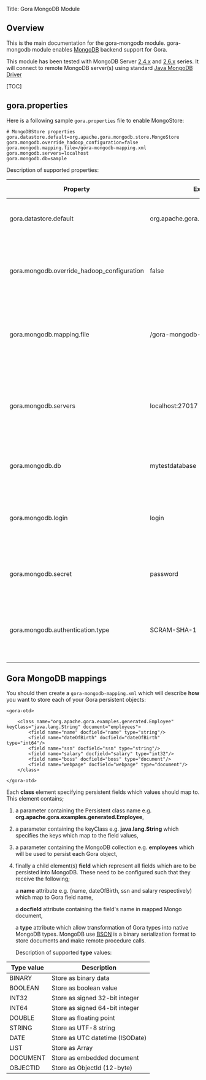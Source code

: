 Title: Gora MongoDB Module

## Overview
This is the main documentation for the gora-mongodb module. gora-mongodb 
module enables [MongoDB](http://www.mongodb.org) backend support for Gora.

This module has been tested with MongoDB Server [2.4.x](http://docs.mongodb.org/master/release-notes/2.4/)
and [2.6.x](http://docs.mongodb.org/master/release-notes/2.6/) series.
It will connect to remote MongoDB server(s) using standard [Java MongoDB Driver](http://docs.mongodb.org/ecosystem/drivers/java/)

[TOC]

## gora.properties
Here is a following sample <code>gora.properties</code> file to enable MongoStore:

    # MongoDBStore properties
    gora.datastore.default=org.apache.gora.mongodb.store.MongoStore
    gora.mongodb.override_hadoop_configuration=false
    gora.mongodb.mapping.file=/gora-mongodb-mapping.xml
    gora.mongodb.servers=localhost
    gora.mongodb.db=sample

Description of supported properties:

| Property                                   | Example value                            | Required ? | Description                                                                                                                   |
|--------------------------------------------|------------------------------------------|------------|-------------------------------------------------------------------------------------------------------------------------------|
|                     gora.datastore.default | org.apache.gora.mongodb.store.MongoStore |     Yes    | Implementation of the persistent Java storage class for MongoDB                                                               |
| gora.mongodb.override_hadoop_configuration | false                                    |     No     | If true, it will allow properties to be overriden by configuration coming from Hadoop                                         |
|                  gora.mongodb.mapping.file | /gora-mongodb-mapping.xml                |     No     | The XML mapping file to be used. If no value is used this defaults to gora-mongodb-mapping.xml                                |
|                       gora.mongodb.servers | localhost:27017                          |     Yes    | This value should specify the host:port for a running MongoDB node. Multiple values have to be separated by a coma character. |
|                            gora.mongodb.db | mytestdatabase                           |     Yes    | This value should specify the database for storage of documents.                                                              |
|                         gora.mongodb.login | login                                    |     No     | Login that will be used to authenticate against MongoDB server. If blank, driver won't try authentication.                    |
|                        gora.mongodb.secret | password                                 |     No     | Secret that will be used to authenticate against MongoDB server.                                                              |
|           gora.mongodb.authentication.type | SCRAM-SHA-1                              |     No     | Authentication mechanism type that will be used to authenticate against MongoDB server.                                       |

## Gora MongoDB mappings
You should then create a <code>gora-mongodb-mapping.xml</code> which will describe <b>how</b> you want to
store each of your Gora persistent objects:

    <gora-otd>
    
        <class name="org.apache.gora.examples.generated.Employee" keyClass="java.lang.String" document="employees">
            <field name="name" docfield="name" type="string"/>
            <field name="dateOfBirth" docfield="dateOfBirth" type="int64"/>
            <field name="ssn" docfield="ssn" type="string"/>
            <field name="salary" docfield="salary" type="int32"/>
            <field name="boss" docfield="boss" type="document"/>
            <field name="webpage" docfield="webpage" type="document"/>
        </class>
    
    </gora-otd>
    
Each <b>class</b> element specifying persistent fields which values should map to. This element contains; 

1. a parameter containing the Persistent class name e.g. <b>org.apache.gora.examples.generated.Employee</b>, 

2. a parameter containing the keyClass e.g. <b>java.lang.String</b> which specifies the keys which map to the field values, 

3. a parameter containing the MongoDB collection e.g. <b>employees</b> which will be used to persist each Gora object,

4. finally a child element(s) <b>field</b> which represent all fields which are to be persisted into MongoDB.
   These need to be configured such that they receive the following;

    a <b>name</b> attribute e.g. (name, dateOfBirth, ssn and salary respectively) which map to Gora field name, 

    a <b>docfield</b> attribute containing the field's name in mapped Mongo document, 

    a <b>type</b> attribute which allow transformation of Gora types into native MongoDB types.
    MongoDB use [BSON](bsonspec.org) is a binary serialization format to store documents
    and make remote procedure calls. 

    Description of supported <b>type</b> values:

| Type value | Description                     |
|------------|---------------------------------|
| BINARY     | Store as binary data            |
| BOOLEAN    | Store as boolean value          |
| INT32      | Store as signed 32-bit integer  |
| INT64      | Store as signed 64-bit integer  |
| DOUBLE     | Store as floating point         |
| STRING     | Store as UTF-8 string           |
| DATE       | Store as UTC datetime (ISODate) |
| LIST       | Store as Array                  |
| DOCUMENT   | Store as embedded document      |
| OBJECTID   | Store as ObjectId (12-byte)     |
